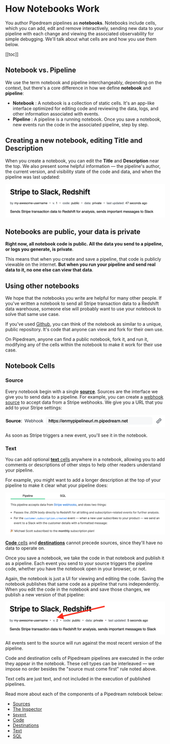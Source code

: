 # How Notebooks Work

You author Pipedream pipelines as **notebooks**. Notebooks include cells, which you can add, edit and remove interactively, sending new data to your pipeline with each change and viewing the associated observability for simple debugging. We'll talk about what cells are and how you use them below.

[[toc]]

## Notebook vs. Pipeline

We use the term notebook and pipeline interchangeably, depending on the context, but there's a core difference in how we define **notebook** and **pipeline**:

- **Notebook** : A notebook is a collection of static cells. It's an app-like interface optimized for editing code and reviewing the data, logs, and other information associated with events.
- **Pipeline** : A pipeline is a running notebook. Once you save a notebook, new events run the code in the associated pipeline, step by step.

## Creating a new notebook, editing Title and Description

When you create a notebook, you can edit the **Title** and **Description** near the top. We also present some helpful information — the pipeline's author, the current version, and visibility state of the code and data, and when the pipeline was last updated:

<div>
<img alt="Pipeline title and description" src="./images/pipeline.png">
</div>

## Notebooks are public, your data is private

**Right now, all notebook code is public. All the data you send to a pipeline, or logs you generate, is private**.

This means that when you create and save a pipeline, that code is publicly viewable on the internet. **But when you run your pipeline and send real data to it, no one else can view that data**.

## Using other notebooks

We hope that the notebooks you write are helpful for many other people. If you've written a notebook to send all Stripe transaction data to a Redshift data warehouse, someone else will probably want to use your notebook to solve that same use case.

If you've used [Github](https://github.com/), you can think of the notebook as similar to a unique, public repository. It's code that anyone can view and fork for their own use.

On Pipedream, anyone can find a public notebook, fork it, and run it, modifying any of the cells within the notebook to make it work for their use case.

## Notebook Cells

### Source

Every notebook begin with a single [**source**](/notebook/sources/). Sources are the interface we give you to send data to a pipeline. For example, you can create a [webhook source](/notebook/sources/#webhook-sources) to accept data from a Stripe webhooks. We give you a URL that you add to your Stripe settings:

<div>
<img alt="New source URL" src="./images/new-pipeline-url.png">
</div>

As soon as Stripe triggers a new event, you'll see it in the notebook.

### Text

You can add optional [**text** cells](/notebook/text/) anywhere in a notebook, allowing you to add comments or descriptions of other steps to help other readers understand your pipeline.

For example, you might want to add a longer description at the top of your pipeline to make it clear what your pipeline does:

<div>
<img alt="Text description" src="./images/text-description.png">
</div>

[**Code** cells](/notebook/code/) and [**destinations**](/notebook/destinations/) cannot precede sources, since they'll have no data to operate on.

Once you save a notebook, we take the code in that notebook and publish it as a pipeline. Each event you send to your source triggers the pipeline code, whether you have the notebook open in your browser, or not.

Again, the notebook is just a UI for viewing and editing the code. Saving the notebook publishes that same code as a pipeline that runs independently. When you edit the code in the notebook and save those changes, we publish a new version of that pipeline:

<div>
<img alt="Pipeline version" src="./images/pipeline-version.png">
</div>

All events sent to the source will run against the most recent version of the pipeline.

Code and destination cells of Pipedream pipelines are executed in the order they appear in the notebook. These cell types can be interleaved — we impose no order besides the "source must come first" rule noted above.

Text cells are just text, and not included in the execution of published pipelines.

Read more about each of the components of a Pipedream notebook below:

- [Sources](/notebook/sources/)
- [The Inspector](/notebook/inspector/)
- [`$event`](/notebook/dollar-event/)
- [Code](/notebook/code/)
- [Destinations](/notebook/destinations/)
- [Text](/notebook/text/)
- [SQL](/notebook/sql/)

